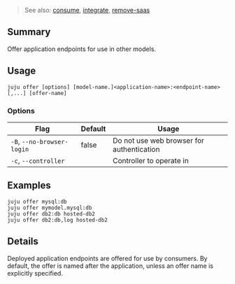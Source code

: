 > See also: [consume](#consume), [integrate](#integrate), [remove-saas](#remove-saas)

## Summary
Offer application endpoints for use in other models.

## Usage
```juju offer [options] [model-name.]<application-name>:<endpoint-name>[,...] [offer-name]```

### Options
| Flag | Default | Usage |
| --- | --- | --- |
| `-B`, `--no-browser-login` | false | Do not use web browser for authentication |
| `-c`, `--controller` |  | Controller to operate in |

## Examples

    juju offer mysql:db
    juju offer mymodel.mysql:db
    juju offer db2:db hosted-db2
    juju offer db2:db,log hosted-db2


## Details

Deployed application endpoints are offered for use by consumers.
By default, the offer is named after the application, unless
an offer name is explicitly specified.



